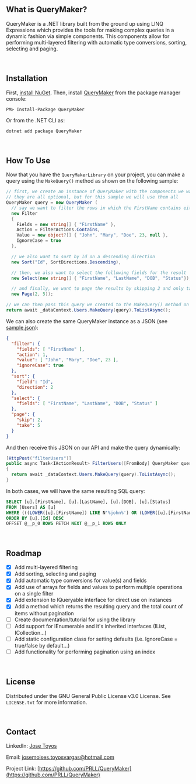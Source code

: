 ## What is QueryMaker?

QueryMaker is a .NET library built from the ground up using LINQ Expressions which provides the tools for making complex queries in a dynamic fashion via simple components. This components allow for performing multi-layered filtering with automatic type conversions, sorting, selecting and paging.

<br />



## Installation

First, [install NuGet](http://docs.nuget.org/docs/start-here/installing-nuget). Then, install [QueryMaker](https://www.nuget.org/packages/QueryMaker/) from the package manager console:

  ```
  PM> Install-Package QueryMaker
  ```

  Or from the .NET CLI as:

  ```powershell
  dotnet add package QueryMaker
  ```

<br />



## How To Use

Now that you have the `QueryMakerLibrary` on your project, you can make a query using the `MakeQuery()` method as shown on the following sample:

  ```csharp
  // first, we create an instance of QueryMaker with the components we want to use
  // they are all optional, but for this sample we will use them all
  QueryMaker query = new QueryMaker (
    // say we want to filter the rows in which the FirstName contains either 'John', 'Mary', 23 or null
    new Filter
    {
      Fields = new string[] { "FirstName" },
      Action = FilterActions.Contains,
      Value = new object?[] { "John", "Mary", "Doe", 23, null },
      IgnoreCase = true
    },

    // we also want to sort by Id on a descending direction
    new Sort("Id", SortDirections.Descending),

    // then, we also want to select the following fields for the result
    new Select(new string[] { "FirstName", "LastName", "DOB", "Status"}),

    // and finally, we want to page the results by skipping 2 and only taking 5
    new Page(2, 5));

  // we can then pass this query we created to the MakeQuery() method on an IQueryable instance
  return await _dataContext.Users.MakeQuery(query).ToListAsync();
  ```

We can also create the same QueryMaker instance as a JSON (see [sample.json](https://github.com/PRLL/QueryMaker/blob/main/sample.json)):

  ```json
  {
    "filter": {
      "fields": [ "FirstName" ],
      "action": 1,
      "value": [ "John", "Mary", "Doe", 23 ],
      "ignoreCase": true
    },
    "sort": {
      "field": "Id",
      "direction": 2
    },
    "select": {
      "fields": [ "FirstName", "LastName", "DOB", "Status" ]
    },
    "page": {
      "skip": 2,
      "take": 5
    }
  }
  ```

And then receive this JSON on our API and make the query dynamically:

  ```csharp
  [HttpPost("filterUsers")]
  public async Task<IActionResult> FilterUsers([FromBody] QueryMaker query)
  {
    return await _dataContext.Users.MakeQuery(query).ToListAsync();
  }
  ```

In both cases, we will have the same resulting SQL query:

  ```sql
  SELECT [u].[FirstName], [u].[LastName], [u].[DOB], [u].[Status]
  FROM [Users] AS [u]
  WHERE (((LOWER([u].[FirstName]) LIKE N'%john%') OR (LOWER([u].[FirstName]) LIKE N'%mary%')) OR (LOWER([u].[FirstName]) LIKE N'%doe%')) OR (LOWER([u].[FirstName]) LIKE N'%23%')
  ORDER BY [u].[Id] DESC
  OFFSET @__p_0 ROWS FETCH NEXT @__p_1 ROWS ONLY
  ```

<br />



## Roadmap

- [x] Add multi-layered filtering
- [x] Add sorting, selecting and paging
- [x] Add automatic type conversions for value(s) and fields
- [x] Add use of arrays for fields and values to perform multiple operations on a single filter
- [x] Add extension to IQueryable interface for direct use on instances
- [x] Add a method which returns the resulting query and the total count of items without pagination
- [ ] Create documentation/tutorial for using the library
- [ ] Add support for IEnumerable and it's inherited interfaces (IList, ICollection...)
- [ ] Add static configuration class for setting defaults (i.e. IgnoreCase = true/false by default...)
- [ ] Add functionality for performing pagination using an index

<br />



## License

Distributed under the GNU General Public License v3.0 License. See `LICENSE.txt` for more information.

<br />



## Contact

LinkedIn: [Jose Toyos](https://www.linkedin.com/in/jose-moises-toyos-vargas-868119182/)

Email: josemoises.toyosvargas@hotmail.com

Project Link: [https://github.com/PRLL/QueryMaker](https://github.com/PRLL/QueryMaker)
